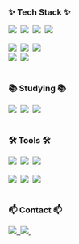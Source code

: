 
<!--
**juhuigit/juhuigit** is a ✨ _special_ ✨ repository because its `README.md` (this file) appears on your GitHub profile.

Here are some ideas to get you started:

- 🔭 I’m currently working on ...
- 🌱 I’m currently learning ...
- 👯 I’m looking to collaborate on ...
- 🤔 I’m looking for help with ...
- 💬 Ask me about ...
- 📫 How to reach me: ...
- 😄 Pronouns: ...
- ⚡ Fun fact: ...
-->

<!-- ![header](https://capsule-render.vercel.app/api?type=wave&color=auto&height=300&section=header&text=capsule%20render&fontSize=90)

![header](https://capsule-render.vercel.app/api?type=wave&color=auto&height=300&section=header&text=Welcome!%20render&fontSize=90)

![Anurag's GitHub stats](https://github-readme-stats.vercel.app/api?username=juhuigit&show_icons=true&theme=radical) -->


<!--내용 부분-->
<h3>✨ Tech Stack ✨</h3>
<div>
  <img src="https://img.shields.io/badge/python-3670A0?style=for-the-badge&logo=python&logoColor=ffdd54" />&nbsp
  <img src="https://img.shields.io/badge/pandas-150458.svg?style=for-the-badge&logo=pandas&logoColor=white" />&nbsp
  <img src="https://img.shields.io/badge/numpy-4d77cf.svg?style=for-the-badge&logo=numpy&logoColor=white" />&nbsp
  <img src="https://img.shields.io/badge/Matplotlib-11557c.svg?style=for-the-badge&logo=Matplotlib&logoColor=white" />&nbsp
</div>

<br>

<div>
  <img src="https://img.shields.io/badge/css3-1572B6.svg?style=for-the-badge&logo=css3&logoColor=white" />&nbsp
  <img src="https://img.shields.io/badge/javascript-F7DF1E.svg?style=for-the-badge&logo=javascript&logoColor=20232a" />&nbsp
  <img src="https://img.shields.io/badge/html5-E34F26.svg?style=for-the-badge&logo=html5&logoColor=white" />&nbsp
</div>
<div>
  <img src="https://img.shields.io/badge/C++-00599C?style=for-the-badge&logo=cplusplus&logoColor=white" />&nbsp
  <img src="https://img.shields.io/badge/.NET-512BD4?style=for-the-badge&logo=dotnet&logoColor=white" />&nbsp
</div>

<br>

<h3>📚 Studying 📚</h3>
<div>
  <img src="https://img.shields.io/badge/Unity-000000.svg?style=for-the-badge&logo=unity&logoColor=white" />&nbsp
  <img src="https://img.shields.io/badge/Spring-6DB33F.svg?style=for-the-badge&logo=spring&logoColor=white" />&nbsp
  <img src="https://img.shields.io/badge/React%20Query-FF4154?style=for-the-badge&logo=react%20query&logoColor=white" />&nbsp
</div>

<br>

<h3>🛠 Tools 🛠</h3>
<div>
  <img src="https://img.shields.io/badge/git-F05033.svg?style=for-the-badge&logo=git&logoColor=white" />&nbsp
  <img src="https://img.shields.io/badge/github-181717.svg?style=for-the-badge&logo=github&logoColor=white" />&nbsp
  <img src="https://img.shields.io/badge/obsidian-7C3AED.svg?style=for-the-badge&logo=obsidian&logoColor=white" />&nbsp
</div>

<br>

<div>
  <img src="https://img.shields.io/badge/intellijidea-000000.svg?style=for-the-badge&logo=intellijidea&logoColor=red" />&nbsp
  <img src="https://img.shields.io/badge/VSCode-2C2C32.svg?style=for-the-badge&logo=visual-studio-code&logoColor=22ABF3" />&nbsp
  <img src="https://img.shields.io/badge/jupyter-2C2C32.svg?style=for-the-badge&logo=jupyter&logoColor=F37726" />&nbsp

</div>

<br>

<h3>📫 Contact 📫</h3>
<div>
  <a href="https://www.instagram.com/lee_juhui/">
    <img src="https://img.shields.io/badge/instagram-E4405F.svg?style=for-the-badge&logo=instagram&logoColor=white" />&nbsp
  </a>
  <a href="mailto:juhui.lee610@gmail.com">
    <img
      src="https://img.shields.io/badge/juhui.lee610@gmail.com-D14836?style=for-the-badge&logo=gmail&logoColor=white"/>&nbsp
  </a>
</div>
